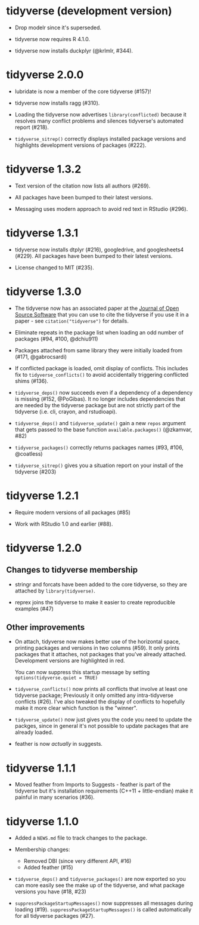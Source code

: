 # tidyverse (development version)

* Drop modelr since it's superseded.

* tidyverse now requires R 4.1.0.

* tidyverse now installs duckplyr (@krlmlr, #344).

# tidyverse 2.0.0

* lubridate is now a member of the core tidyverse (#157)!

* tidyverse now installs ragg (#310).

* Loading the tidyverse now advertises `library(conflicted)` because it
  resolves many conflict problems and silences tidyverse's automated report
  (#218).

* `tidyverse_sitrep()` correctly displays installed package versions and
  highlights development versions of packages (#222).

# tidyverse 1.3.2

* Text version of the citation now lists all authors (#269).

* All packages have been bumped to their latest versions.

* Messaging uses modern approach to avoid red text in RStudio (#296).

# tidyverse 1.3.1

* tidyverse now installs dtplyr (#216), googledrive, and googlesheets4 (#229).
  All packages have been bumped to their latest versions.

* License changed to MIT (#235).

# tidyverse 1.3.0

* The tidyverse now has an associated paper at the
  [Journal of Open Source Software](https://joss.theoj.org/) that you can
  use to cite the tidyverse if you use it in a paper - see
  `citation("tidyverse")` for details.

* Eliminate repeats in the package list when loading an odd number of
  packages (#94, #100, @dchiu911)

* Packages attached from same library they were initially loaded from
  (#171, @gabrocsardi)

* If conflicted package is loaded, omit display of conflicts.
  This includes fix to `tidyverse_conflicts()` to avoid accidentally
  triggering conflicted shims (#136).

* `tidyverse_deps()` now succeeds even if a dependency of a dependency
  is missing (#152, @PoGibas). It no longer includes dependencies that
  are needed by the tidyverse package but are not strictly part of the
  tidyverse (i.e. cli, crayon, and rstudioapi).

* `tidyverse_deps()` and `tidyverse_update()` gain a new `repos` argument
  that gets passed to the base function `available.packages()` (@zkamvar, #82)

* `tidyverse_packages()` correctly returns packages names (#93, #106, @coatless)

* `tidyverse_sitrep()` gives you a situation report on your install of
  the tidyverse (#203)

# tidyverse 1.2.1

* Require modern versions of all packages (#85)

* Work with RStudio 1.0 and earlier (#88).

# tidyverse 1.2.0

## Changes to tidyverse membership

* stringr and forcats have been added to the core tidyverse, so they are
  attached by `library(tidyverse)`.

* reprex joins the tidyverse to make it easier to create reproducible
  examples (#47)

## Other improvements

* On attach, tidyverse now makes better use of the horizontal space,
  printing packages and versions in two columns (#59). It only prints
  packages that it attaches, not packages that you've already attached.
  Development versions are highlighted in red.

    You can now suppress this startup message by setting
    `options(tidyverse.quiet = TRUE)`

* `tidyverse_conflicts()` now prints all conflicts that involve at least
  one tidyverse package; Previously it only omitted any intra-tidyverse
  conflicts (#26). I've also tweaked the display of conflicts to hopefully
  make it more clear which function is the "winner".

* `tidyverse_update()` now just gives you the code you need to update the
  packges, since in general it's not possible to update packages that are
  already loaded.

* feather is now _actually_ in suggests.

# tidyverse 1.1.1

* Moved feather from Imports to Suggests - feather is part of the tidyverse
  but it's installation requirements (C++11 + little-endian) make it painful
  in many scenarios (#36).

# tidyverse 1.1.0

* Added a `NEWS.md` file to track changes to the package.

* Membership changes:

  * Removed DBI (since very different API, #16)
  * Added feather (#15)

* `tidyverse_deps()` and `tidyverse_packages()` are now exported so you can
  more easily see the make up of the tidyverse, and what package versions
  you have (#18, #23)

* `suppressPackageStartupMessages()` now suppresses all messages during
   loading (#19). `suppressPackageStartupMessages()` is called automatically
   for all tidyverse packages (#27).
